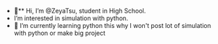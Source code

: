 - 👋** Hi, I’m @ZeyaTsu, student in High School.
-  I’m interested in simulation with python.
- 🌱 I’m currently learning python this why I won't post lot of simulation with python or make big project
